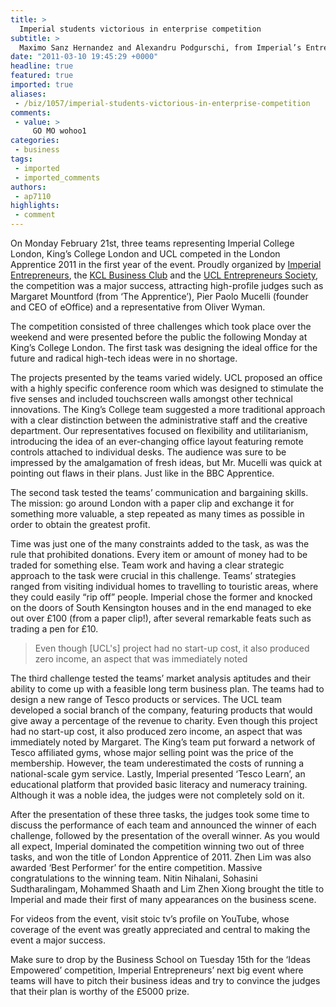 ```yaml
---
title: >
  Imperial students victorious in enterprise competition
subtitle: >
  Maximo Sanz Hernandez and Alexandru Podgurschi, from Imperial’s Entrepreneurs Society, report on winning this year’s London Apprentice Challenge
date: "2011-03-10 19:45:29 +0000"
headline: true
featured: true
imported: true
aliases:
 - /biz/1057/imperial-students-victorious-in-enterprise-competition
comments:
 - value: >
     GO MO wohoo1
categories:
 - business
tags:
 - imported
 - imported_comments
authors:
 - ap7110
highlights:
 - comment
---
```


On Monday February 21st, three teams representing Imperial College London, King’s College London and UCL competed in the London Apprentice 2011 in the first year of the event. Proudly organized by [Imperial Entrepreneurs](http://imperialentrepreneurs.com/), the [KCL Business Club](http://www.kclbc.com/region) and the [UCL Entrepreneurs Society](http://www.uclentrepreneurs.com/), the competition was a major success, attracting high-profile judges such as Margaret Mountford (from ‘The Apprentice’), Pier Paolo Mucelli (founder and CEO of eOffice) and a representative from Oliver Wyman.

The competition consisted of three challenges which took place over the weekend and were presented before the public the following Monday at King’s College London. The first task was designing the ideal office for the future and radical high-tech ideas were in no shortage.

The projects presented by the teams varied widely. UCL proposed an office with a highly specific conference room which was designed to stimulate the five senses and included touchscreen walls amongst other technical innovations. The King’s College team suggested a more traditional approach with a clear distinction between the administrative staff and the creative department. Our representatives focused on flexibility and utilitarianism, introducing the idea of an ever-changing office layout featuring remote controls attached to individual desks. The audience was sure to be impressed by the amalgamation of fresh ideas, but Mr. Mucelli was quick at pointing out flaws in their plans. Just like in the BBC Apprentice.

The second task tested the teams’ communication and bargaining skills. The mission: go around London with a paper clip and exchange it for something more valuable, a step repeated as many times as possible in order to obtain the greatest profit.

Time was just one of the many constraints added to the task, as was the rule that prohibited donations. Every item or amount of money had to be traded for something else. Team work and having a clear strategic approach to the task were crucial in this challenge. Teams’ strategies ranged from visiting individual homes to travelling to touristic areas, where they could easily “rip off” people. Imperial chose the former and knocked on the doors of South Kensington houses and in the end managed to eke out over £100 (from a paper clip!), after several remarkable feats such as trading a pen for £10.

> Even though [UCL's] project had no start-up cost, it also produced zero income, an aspect that was immediately noted

The third challenge tested the teams’ market analysis aptitudes and their ability to come up with a feasible long term business plan. The teams had to design a new range of Tesco products or services. The UCL team developed a social branch of the company, featuring products that would give away a percentage of the revenue to charity. Even though this project had no start-up cost, it also produced zero income, an aspect that was immediately noted by Margaret. The King’s team put forward a network of Tesco affiliated gyms, whose major selling point was the price of the membership. However, the team underestimated the costs of running a national-scale gym service. Lastly, Imperial presented ‘Tesco Learn’, an educational platform that provided basic literacy and numeracy training. Although it was a noble idea, the judges were not completely sold on it.

After the presentation of these three tasks, the judges took some time to discuss the performance of each team and announced the winner of each challenge, followed by the presentation of the overall winner. As you would all expect, Imperial dominated the competition winning two out of three tasks, and won the title of London Apprentice of 2011. Zhen Lim was also awarded ‘Best Performer’ for the entire competition. Massive congratulations to the winning team. Nitin Nihalani, Sohasini Sudtharalingam, Mohammed Shaath and Lim Zhen Xiong brought the title to Imperial and made their first of many appearances on the business scene.

For videos from the event, visit stoic tv’s profile on YouTube, whose coverage of the event was greatly appreciated and central to making the event a major success.

Make sure to drop by the Business School on Tuesday 15th for the ‘Ideas Empowered’ competition, Imperial Entrepreneurs’ next big event where teams will have to pitch their business ideas and try to convince the judges that their plan is worthy of the £5000 prize.
